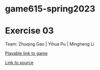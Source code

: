 # game615-spring2023
# Exercise 03

Team: Zhuqing Gao |
      Yihua Pu |
      Mingheng Li

[Playable link to game](https://mingheng117.github.io/game615-spring2023-03/play)

[Link to source](https://github.com/Mingheng117/game615-spring2023-03/tree/main/exercise03)

